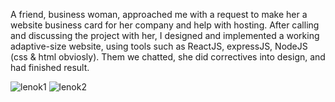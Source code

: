 A friend, business woman, approached me with a request to make her a website
business card for her company and help with hosting. After calling and discussing the project with her, I designed and implemented a working adaptive-size website, using tools such as ReactJS, expressJS, NodeJS (css & html obviosly). Them we chatted, she did correctives into design, and had finished result.

![lenok1](https://github.com/Vadymkon/WEBSITE---Business-card/assets/66555755/c43874f3-dfd5-4e3a-8c9f-8dafe8b62366)
![lenok2](https://github.com/Vadymkon/WEBSITE---Business-card/assets/66555755/c6071eb1-dc53-4df9-908c-5a6e90f23a49)
